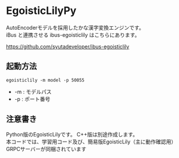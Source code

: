 # EgoisticLilyPy

AutoEncoderモデルを採用したかな漢字変換エンジンです。  
iBus と連携させる ibus-egoisticlily はこちらにあります。  

https://github.com/syutadeveloper/ibus-egoisticlily  

## 起動方法

```shell script
egoisticlily -m model -p 50055
```

* -m : モデルパス
* -p : ポート番号

## 注意書き
Python版のEgoisticLilyです。 C++版は別途作成します。  
本コードでは、学習用コード及び、簡易版EgoisticLily（主に動作確認用）GRPCサーバーが同梱されています  

